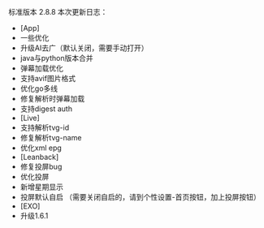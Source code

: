 标准版本 2.8.8
本次更新日志：

* [App]
* 一些优化
* 升级AI去广（默认关闭，需要手动打开）
* java与python版本合并
* 弹幕加载优化
* 支持avif图片格式
* 优化go多线
* 修复解析时弹幕加载
* 支持digest auth
* [Live]
* 支持解析tvg-id
* 修复解析tvg-name
* 优化xml epg
* [Leanback]
* 修复投屏bug
* 优化投屏
* 新增星期显示
* 投屏默认自启 （需要关闭自启的，请到个性设置-首页按钮，加上投屏按钮）
* [EXO]
* 升级1.6.1
